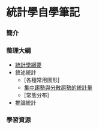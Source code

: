 # 統計學自學筆記

### 簡介

### 整理大綱

* [統計學綱要](https://mirdex.github.io/Statistics/統計學綱要.slides.html)
* 敘述統計
  * [各種常用圖形]
  * [集中趨勢與分散趨勢的統計量](https://mirdex.github.io/Statistics/https://mirdex.github.io/Statistics/集中趨勢與分散趨勢的統計量.slides.html)
  * [常態分布]
* 推論統計

### 學習資源

